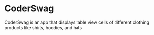 # CoderSwag

CoderSwag is an app that displays table view cells of different clothing products like shirts, hoodies, and hats
